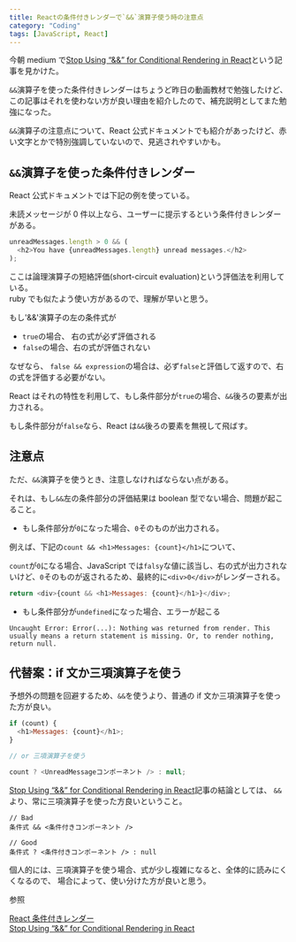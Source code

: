 ```yaml
---
title: Reactの条件付きレンダーで`&&`演算子使う時の注意点
category: "Coding"
tags: [JavaScript, React]
---
```


今朝 medium で[Stop Using “&&” for Conditional Rendering in React](https://medium.com/geekculture/stop-using-for-conditional-rendering-in-react-a0f7b96200f8)という記事を見かけた。

`&&`演算子を使った条件付きレンダーはちょうど昨日の動画教材で勉強したけど、この記事はそれを使わない方が良い理由を紹介したので、補充説明としてまた勉強になった。

`&&`演算子の注意点について、React 公式ドキュメントでも紹介があったけど、赤い文字とかで特別強調していないので、見逃されやすいかも。

## `&&`演算子を使った条件付きレンダー

React 公式ドキュメントでは下記の例を使っている。

未読メッセージが 0 件以上なら、ユーザーに提示するという条件付きレンダーがある。

```javascript
unreadMessages.length > 0 && (
  <h2>You have {unreadMessages.length} unread messages.</h2>
);
```

ここは論理演算子の短絡評価(short-circuit evaluation)という評価法を利用している。  
ruby でも似たよう使い方があるので、理解が早いと思う。

もし'&&'演算子の左の条件式が

- `true`の場合、 右の式が必ず評価される
- `false`の場合、右の式が評価されない

なぜなら、
`false && expression`の場合は、必ず`false`と評価して返すので、右の式を評価する必要がない。

React はそれの特性を利用して、もし条件部分が`true`の場合、`&&`後ろの要素が出力される。

もし条件部分が`false`なら、React は`&&`後ろの要素を無視して飛ばす。

## 注意点

ただ、`&&`演算子を使うとき、注意しなければならない点がある。

それは、もし`&&`左の条件部分の評価結果は boolean 型でない場合、問題が起こること。

- もし条件部分が`0`になった場合、`0`そのものが出力される。

例えば、下記の`count && <h1>Messages: {count}</h1>`について、

`count`が`0`になる場合、JavaScript では`falsy`な値に該当し、右の式が出力されないけど、`0`そのものが返されるため、最終的に`<div>0</div>`がレンダーされる。

```js
return <div>{count && <h1>Messages: {count}</h1>}</div>;
```

- もし条件部分が`undefined`になった場合、エラーが起こる

`Uncaught Error: Error(...): Nothing was returned from render. This usually means a return statement is missing. Or, to render nothing, return null.`

## 代替案：if 文か三項演算子を使う

予想外の問題を回避するため、`&&`を使うより、普通の if 文か三項演算子を使った方が良い。

```js
if (count) {
  <h1>Messages: {count}</h1>;
}

// or 三項演算子を使う

count ? <UnreadMessageコンポーネント /> : null;
```

[Stop Using “&&” for Conditional Rendering in React](https://medium.com/geekculture/stop-using-for-conditional-rendering-in-react-a0f7b96200f8)記事の結論としては、
`&&`より、常に三項演算子を使った方良いということ。

```
// Bad
条件式 && <条件付きコンポーネント />

// Good
条件式 ? <条件付きコンポーネント /> : null
```

個人的には、三項演算子を使う場合、式が少し複雑になると、全体的に読みにくくなるので、
場合によって、使い分けた方が良いと思う。

参照

[React 条件付きレンダー](https://ja.reactjs.org/docs/conditional-rendering.html)  
[Stop Using “&&” for Conditional Rendering in React](https://medium.com/geekculture/stop-using-for-conditional-rendering-in-react-a0f7b96200f8)
